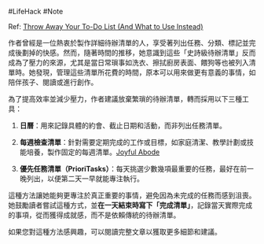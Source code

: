 #LifeHack #Note 

Ref: [Throw Away Your To-Do List (And What to Use Instead)](https://joyfulabode.com/epic-to-do-list/)

作者曾經是一位熱衷於製作詳細待辦清單的人，享受著列出任務、分類、標記並完成後劃掉的快感。​然而，隨著時間的推移，她意識到這些「史詩級待辦清單」反而成為了壓力的來源，尤其是當日常瑣事如洗衣、擦拭廚房表面、餵狗等也被列入清單時。​她發現，管理這些清單所花費的時間，原本可以用來做更有意義的事情，如陪伴孩子、閱讀或進行創作。​

為了提高效率並減少壓力，作者建議放棄繁瑣的待辦清單，轉而採用以下三種工具：​

1. **日曆**：​用來記錄具體的約會、截止日期和活動，而非列出任務清單。​
    
2. **每週檢查清單**：​針對需要定期完成的工作或目標，如家庭清潔、教學計劃或技能培養，製作固定的每週清單。​[Joyful Abode](https://joyfulabode.com/epic-to-do-list/?utm_source=chatgpt.com)
    
3. **優先任務清單（PrioriTasks）**：​每天挑選少數幾項最重要的任務，最好在前一晚列出，以便第二天一早就能專注執行。​
    
這種方法讓她能夠更專注於真正重要的事情，避免因為未完成的任務而感到沮喪。​她鼓勵讀者嘗試這種方式，並**在一天結束時寫下「完成清單」**，記錄當天實際完成的事項，從而獲得成就感，而不是依賴傳統的待辦清單。​

如果您對這種方法感興趣，可以閱讀完整文章以獲取更多細節和建議。
